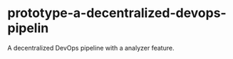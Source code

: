 # prototype-a-decentralized-devops-pipelin
A decentralized DevOps pipeline with a analyzer feature.
